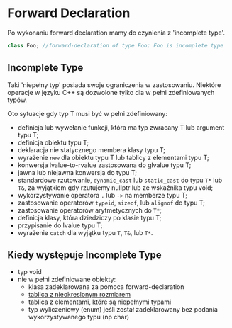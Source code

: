 # Forward Declaration
Po wykonaniu forward declaration mamy do czynienia z 'incomplete type'.

```cpp
class Foo; //forward-declaration of type Foo; Foo is incomplete type
```

## Incomplete Type
Taki 'niepełny typ' posiada swoje ograniczenia w zastosowaniu. Niektóre operacje w języku C++ są dozwolone tylko dla w pełni zdefiniowanych typów.

Oto sytuacje gdy typ T musi być w pełni zdefiniowany:
- definicja lub wywołanie funkcji, która ma typ zwracany T lub argument typu T;
- definicja obiektu typu T;
- deklaracja nie statycznego membera klasy typu T;
- wyrażenie `new` dla obiektu typu T lub tablicy z elementami typu T;
- konwersja lvalue-to-rvalue zastosowana do glvalue typu T;
- jawna lub niejawna konwersja do typu T;
- standardowe rzutowanie, `dynamic_cast` lub `static_cast` do typu `T*` lub `T&`, za wyjątkiem gdy rzutujemy nullptr lub ze wskaźnika typu void;
- wykorzystywanie operatora `.` lub `->` na memberze typu T;
- zastosowanie operatorów `typeid`, `sizeof`, lub `alignof` do typu T;
- zastosowanie operatorów arytmetycznych do `T*`;
- definicja klasy, która dziedziczy po klasie typu T;
- przypisanie do lvalue typu T;
- wyrażenie `catch` dla wyjątku typu `T`, `T&`, lub `T*`. 

## Kiedy występuje Incomplete Type
- typ void 
- nie w pełni zdefiniowane obiekty:
  - klasa zadeklarowana za pomoca forward-declaration
  - [tablica z nieokreslonym rozmiarem](https://en.cppreference.com/w/cpp/language/array#Arrays_of_unknown_bound)
  - tablica z elementami, które są niepełnymi typami
  - typ wyliczeniowy (enum) jeśli został zadeklarowany bez podania wykorzystywanego typu (np char) 
